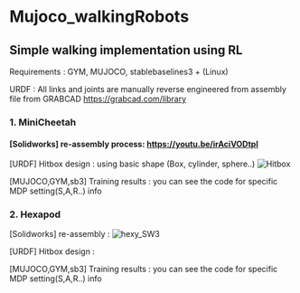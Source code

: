 # Mujoco_walkingRobots

## Simple walking implementation using RL

Requirements : GYM, MUJOCO, stablebaselines3 + (Linux)

URDF : All links and joints are manually reverse engineered from assembly file from GRABCAD
https://grabcad.com/library


### 1. MiniCheetah

#### [Solidworks] re-assembly process: https://youtu.be/irAciVODtpI


[URDF] Hitbox design : using basic shape (Box, cylinder, sphere..)
![Hitbox](https://user-images.githubusercontent.com/74540268/169758719-4ecca46f-24fb-4cca-b3a1-0682afbeb4c0.PNG)


[MUJOCO,GYM,sb3] Training results : you can see the code for specific MDP setting(S,A,R..) info

 
 
 
 
 

### 2. Hexapod

[Solidworks] re-assembly : 
![hexy_SW3](https://user-images.githubusercontent.com/74540268/169761917-f23cc110-e619-42ed-a4e6-60f8bd2c7018.PNG)


[URDF] Hitbox design : 



[MUJOCO,GYM,sb3] Training results : you can see the code for specific MDP setting(S,A,R..) info

